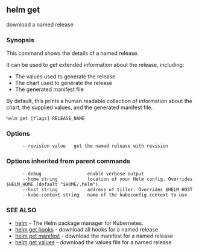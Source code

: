 ## helm get

download a named release

### Synopsis



This command shows the details of a named release.

It can be used to get extended information about the release, including:

  - The values used to generate the release
  - The chart used to generate the release
  - The generated manifest file

By default, this prints a human readable collection of information about the
chart, the supplied values, and the generated manifest file.


```
helm get [flags] RELEASE_NAME
```

### Options

```
      --revision value   get the named release with revision
```

### Options inherited from parent commands

```
      --debug                 enable verbose output
      --home string           location of your Helm config. Overrides $HELM_HOME (default "$HOME/.helm")
      --host string           address of tiller. Overrides $HELM_HOST
      --kube-context string   name of the kubeconfig context to use
```

### SEE ALSO
* [helm](helm.md)	 - The Helm package manager for Kubernetes.
* [helm get hooks](helm_get_hooks.md)	 - download all hooks for a named release
* [helm get manifest](helm_get_manifest.md)	 - download the manifest for a named release
* [helm get values](helm_get_values.md)	 - download the values file for a named release

